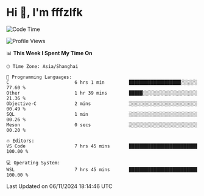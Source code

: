 # Hi 👋, I'm fffzlfk

<!--START_SECTION:waka-->
![Code Time](http://img.shields.io/badge/Code%20Time-984%20hrs%2013%20mins-blue)

![Profile Views](http://img.shields.io/badge/Profile%20Views-0-blue)

📊 **This Week I Spent My Time On** 

```text
🕑︎ Time Zone: Asia/Shanghai

💬 Programming Languages: 
C                        6 hrs 1 min         ███████████████████░░░░░░   77.60 % 
Other                    1 hr 39 mins        █████░░░░░░░░░░░░░░░░░░░░   21.36 % 
Objective-C              2 mins              ░░░░░░░░░░░░░░░░░░░░░░░░░   00.49 % 
SQL                      1 min               ░░░░░░░░░░░░░░░░░░░░░░░░░   00.26 % 
Meson                    0 secs              ░░░░░░░░░░░░░░░░░░░░░░░░░   00.20 % 

🔥 Editors: 
VS Code                  7 hrs 45 mins       █████████████████████████   100.00 % 

💻 Operating System: 
WSL                      7 hrs 45 mins       █████████████████████████   100.00 % 
```


 Last Updated on 06/11/2024 18:14:46 UTC
<!--END_SECTION:waka-->
